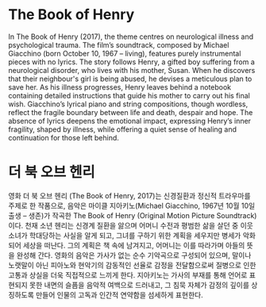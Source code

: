 # The Book of Henry

In The Book of Henry (2017), the theme centres on neurological illness and psychological trauma. The film’s soundtrack, composed by Michael Giacchino (born October 10, 1967 – living), features purely instrumental pieces with no lyrics. The story follows Henry, a gifted boy suffering from a neurological disorder, who lives with his mother, Susan. When he discovers that their neighbour's girl is being abused, he devises a meticulous plan to save her. As his illness progresses, Henry leaves behind a notebook containing detailed instructions that guide his mother to carry out his final wish. Giacchino’s lyrical piano and string compositions, though wordless, reflect the fragile boundary between life and death, despair and hope. The absence of lyrics deepens the emotional impact, expressing Henry’s inner fragility, shaped by illness, while offering a quiet sense of healing and continuation for those left behind.

# 더 북 오브 헨리

영화 더 북 오브 헨리 (The Book of Henry, 2017)는 신경질환과 정신적 트라우마를 주제로 한 작품으로, 음악은 마이클 지아키노(Michael Giacchino, 1967년 10월 10일 출생 – 생존)가 작곡한 The Book of Henry (Original Motion Picture Soundtrack)이다. 천재 소년 헨리는 신경계 질환을 앓으며 어머니 수전과 평범한 삶을 살던 중 이웃 소녀가 학대당하는 사실을 알게 되고, 그녀를 구하기 위한 계획을 세우지만 병세가 악화되어 세상을 떠난다. 그의 계획은 책 속에 남겨지고, 어머니는 이를 따라가며 아들의 뜻을 완성해 간다. 영화의 음악은 가사가 없는 순수 기악곡으로 구성되어 있으며, 말이나 노랫말이 아닌 피아노와 현악기의 감동적인 선율로 감정을 전달함으로써 질병으로 인한 고통과 상실을 더욱 직접적으로 느끼게 한다. 지아키노는 가사의 부재를 통해 언어로 표현되지 못한 내면의 슬픔을 음악적 여백으로 드러내고, 그 침묵 자체가 감정의 깊이를 상징하도록 만들어 인물의 고독과 인간적 연약함을 섬세하게 표현한다.
